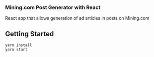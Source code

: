### Mining.com Post Generator with React

React app that allows generation of ad articles in posts on Mining.com

## Getting Started

```
yarn install
yarn start
```
